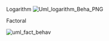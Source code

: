 Logarithm
![Uml_logarithm_Beha_PNG](https://user-images.githubusercontent.com/78853902/107760900-83bdd700-6d50-11eb-8f00-6345a9faae82.PNG)

Factoral

![uml_fact_behav](https://user-images.githubusercontent.com/78853902/107761112-d7c8bb80-6d50-11eb-8f2b-533a78adfd9c.PNG)




